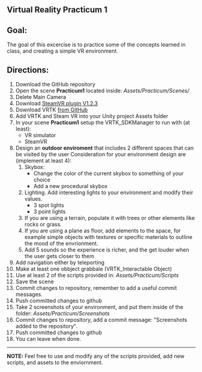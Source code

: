 ## Virtual Reality Practicum 1

## Goal:

The goal of this excercise is to practice some of the concepts learned in class, and creating a simple VR environment. 

## Directions:

1. Download the GitHub repository
2. Open the scene **Practicum1** located inside: *Assets/Practicum/Scenes/*
3. Delete Main Camera
4. Download [SteamVR plugin V1.2.3](https://github.com/ValveSoftware/steamvr_unity_plugin/releases/download/1.2.3/SteamVR.Plugin.unitypackage)
5. Download VRTK [from GitHub](https://github.com/thestonefox/VRTK.git)
6. Add VRTK and Steam VR into your Unity project Assets folder
7. In your scene **Practicum1** setup the VRTK_SDKManager to run with (at least):
	* VR simulator
	* SteamVR 
8. Design an **outdoor enviroment** that includes 2 different spaces that can be visited by the user
Consideration for your environment design are (implement at least 4):
	1. Skybox:
		- Change the color of the current skybox to something of your choice
		- Add a new procedural skybox
	2. Lighting. Add interesting lights to your environment and modify their values.
		- 3 spot lights
		- 3 point lights
	3. If you are using a terrain, populate it with trees or other elements like rocks or grass.
	4. If you are using a plane as floor, add elements to the space, for example simple objects with textures or specific materials to outline the mood of the envrionment.
	5. Add 5 sounds so the experience is richer, and the get louder when the user gets closer to them 
9. Add navigation either by teleporting 
10. Make at least one obbject grabbale (VRTK_Interactable Object)
11. Use at least 2 of the scripts provided in: *Assets/Practicum/Scripts*
12. Save the scene
13. Commit changes to repository, remember to add a useful commit messages. 
14. Push committed changes to github
15. Take 2 screenshots of your environment, and put them inside of the folder:  *Assets/Practicum/Screenshots*
13. Commit changes to repository, add a commit message: "Screenshots added to the repository". 
14. Push committed changes to github
15. You can leave when done.

---
**NOTE:** Feel free to use and modify any of the scripts provided, add new scripts, and assets to the enviornment.